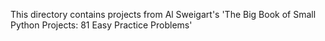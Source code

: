 This directory contains projects from Al Sweigart's
'The Big Book of Small Python Projects: 81 Easy Practice Problems'
